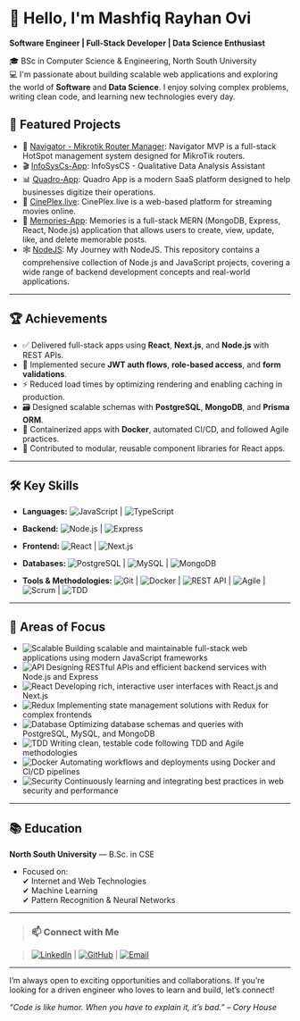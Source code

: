 # 👋 Hello, I'm Mashfiq Rayhan Ovi

**Software Engineer | Full-Stack Developer | Data Science Enthusiast**

🎓 BSc in Computer Science & Engineering, North South University  
💻 I'm passionate about building scalable web applications and exploring the world of **Software** and **Data Science**. I enjoy solving complex problems, writing clean code, and learning new technologies every day.

## 🚀 Featured Projects

- 🔌 [Navigator - Mikrotik Router Manager](https://github.com/mashfiq-rayhan/navigator-mvp): Navigator MVP is a full-stack HotSpot management system designed for MikroTik routers.
- 🎬 [InfoSysCs-App](https://github.com/mashfiq-rayhan/InfoSysCs-App): InfoSysCS - Qualitative Data Analysis Assistant 
- 📊 [Quadro-App](https://github.com/mashfiq-rayhan/Quadro-App): Quadro App is a modern SaaS platform designed to help businesses digitize their operations.
- 🧠 [CinePlex.live](https://github.com/mashfiq-rayhan/CinePlex.live): CinePlex.live is a web-based platform for streaming movies online.
- 📝 [Memories-App](https://github.com/mashfiq-rayhan/Memories-App): Memories is a full-stack MERN (MongoDB, Express, React, Node.js) application that allows users to create, view, update, like, and delete memorable posts.
- 🕸 [NodeJS](https://github.com/mashfiq-rayhan/NodeJS): My Journey with NodeJS. This repository contains a comprehensive collection of Node.js and JavaScript projects, covering a wide range of backend development concepts and real-world applications. 

---

## 🏆 Achievements

- ✅ Delivered full-stack apps using **React**, **Next.js**, and **Node.js** with REST APIs.
- 🔐 Implemented secure **JWT auth flows**, **role-based access**, and **form validations**.
- ⚡ Reduced load times by optimizing rendering and enabling caching in production.
- 🗃️ Designed scalable schemas with **PostgreSQL**, **MongoDB**, and **Prisma ORM**.
- 🐳 Containerized apps with **Docker**, automated CI/CD, and followed Agile practices.
- 🎯 Contributed to modular, reusable component libraries for React apps.

---

## 🛠️ Key Skills

- **Languages:** 
![JavaScript](https://img.shields.io/badge/JavaScript-F7DF1E?style=flat&logo=javascript&logoColor=black) |
![TypeScript](https://img.shields.io/badge/TypeScript-3178C6?style=flat&logo=typescript&logoColor=white)
  
- **Backend:**
![Node.js](https://img.shields.io/badge/Node.js-339933?style=flat&logo=node.js&logoColor=white) |
![Express](https://img.shields.io/badge/Express.js-000000?style=flat&logo=express&logoColor=white)
  
- **Frontend:** 
![React](https://img.shields.io/badge/React-61DAFB?style=flat&logo=react&logoColor=black) |
![Next.js](https://img.shields.io/badge/Next.js-000000?style=flat&logo=next.js&logoColor=white)
  
- **Databases:** 
![PostgreSQL](https://img.shields.io/badge/PostgreSQL-316192?style=flat&logo=postgresql&logoColor=white) |
![MySQL](https://img.shields.io/badge/MySQL-4479A1?style=flat&logo=mysql&logoColor=white) |
![MongoDB](https://img.shields.io/badge/MongoDB-47A248?style=flat&logo=mongodb&logoColor=white)
  
- **Tools & Methodologies:** 
![Git](https://img.shields.io/badge/Git-F05032?style=flat&logo=git&logoColor=white) |
![Docker](https://img.shields.io/badge/Docker-2496ED?style=flat&logo=docker&logoColor=white) |
![REST API](https://img.shields.io/badge/REST_API-000000?style=flat&logo=rest&logoColor=white) |
![Agile](https://img.shields.io/badge/Agile-F05032?style=flat&logo=agile-innosoft&logoColor=white) |
![Scrum](https://img.shields.io/badge/Scrum-6DB33F?style=flat&logo=scrumalliance&logoColor=white) |
![TDD](https://img.shields.io/badge/TDD-008080?style=flat&logo=testing-library&logoColor=white)

---

## 🔧 Areas of Focus

- ![Scalable](https://img.shields.io/badge/Scalable-WebApps-blue?style=flat&logo=webassembly) Building scalable and maintainable full-stack web applications using modern JavaScript frameworks  
- ![API](https://img.shields.io/badge/RESTful-APIs-lightgrey?style=flat&logo=swagger&logoColor=black) Designing RESTful APIs and efficient backend services with Node.js and Express  
- ![React](https://img.shields.io/badge/React-UI-61DAFB?style=flat&logo=react&logoColor=black) Developing rich, interactive user interfaces with React.js and Next.js  
- ![Redux](https://img.shields.io/badge/State-Management-764ABC?style=flat&logo=redux&logoColor=white) Implementing state management solutions with Redux for complex frontends  
- ![Database](https://img.shields.io/badge/Databases-PostgreSQL-316192?style=flat&logo=postgresql&logoColor=white) Optimizing database schemas and queries with PostgreSQL, MySQL, and MongoDB  
- ![TDD](https://img.shields.io/badge/Test-Driven_Development-008080?style=flat&logo=testing-library&logoColor=white) Writing clean, testable code following TDD and Agile methodologies  
- ![Docker](https://img.shields.io/badge/Docker-Containerization-2496ED?style=flat&logo=docker&logoColor=white) Automating workflows and deployments using Docker and CI/CD pipelines  
- ![Security](https://img.shields.io/badge/Web-Security-ff69b4?style=flat&logo=owasp&logoColor=white) Continuously learning and integrating best practices in web security and performance

---

## 📚 Education

**North South University** — B.Sc. in CSE  
- Focused on:  
✔ Internet and Web Technologies  
✔ Machine Learning  
✔ Pattern Recognition & Neural Networks 

---

> ### 📫 Connect with Me

> [![LinkedIn](https://img.shields.io/badge/-LinkedIn-0A66C2?style=flat-square&logo=linkedin&logoColor=white)](https://www.linkedin.com/in/mashfiq-rayhan/)    |    [![GitHub](https://img.shields.io/badge/-GitHub-181717?style=flat-square&logo=github&logoColor=white)](https://github.com/mashfiq-rayhan)    |    [![Email](https://img.shields.io/badge/-Email-D14836?style=flat-square&logo=gmail&logoColor=white)](mailto:mashfiq.rayhan.ovi@gmail.com)

---

I’m always open to exciting opportunities and collaborations. If you’re looking for a driven engineer who loves to learn and build, let’s connect!

*“Code is like humor. When you have to explain it, it’s bad.” – Cory House*
